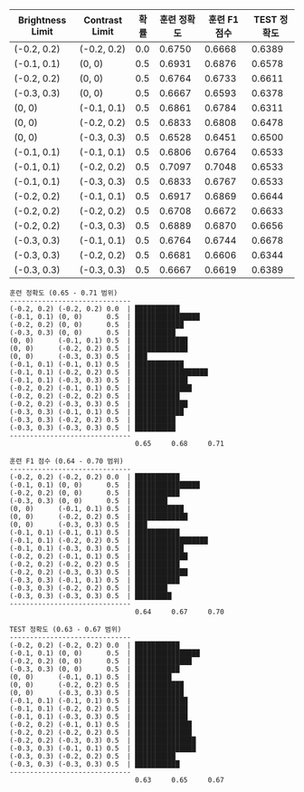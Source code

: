 | Brightness Limit | Contrast Limit | 확률 | 훈련 정확도 | 훈련 F1 점수 | TEST 정확도 |
|------------------|----------------|------|------------|-------------|--------------|
| (-0.2, 0.2) | (-0.2, 0.2) | 0.0 | 0.6750 | 0.6668 | 0.6389 |
| (-0.1, 0.1) | (0, 0) | 0.5 | 0.6931 | 0.6876 | 0.6578 |
| (-0.2, 0.2) | (0, 0) | 0.5 | 0.6764 | 0.6733 | 0.6611 |
| (-0.3, 0.3) | (0, 0) | 0.5 | 0.6667 | 0.6593 | 0.6378 |
| (0, 0) | (-0.1, 0.1) | 0.5 | 0.6861 | 0.6784 | 0.6311 |
| (0, 0) | (-0.2, 0.2) | 0.5 | 0.6833 | 0.6808 | 0.6478 |
| (0, 0) | (-0.3, 0.3) | 0.5 | 0.6528 | 0.6451 | 0.6500 |
| (-0.1, 0.1) | (-0.1, 0.1) | 0.5 | 0.6806 | 0.6764 | 0.6533 |
| (-0.1, 0.1) | (-0.2, 0.2) | 0.5 | 0.7097 | 0.7048 | 0.6533 |
| (-0.1, 0.1) | (-0.3, 0.3) | 0.5 | 0.6833 | 0.6767 | 0.6533 |
| (-0.2, 0.2) | (-0.1, 0.1) | 0.5 | 0.6917 | 0.6869 | 0.6644 |
| (-0.2, 0.2) | (-0.2, 0.2) | 0.5 | 0.6708 | 0.6672 | 0.6633 |
| (-0.2, 0.2) | (-0.3, 0.3) | 0.5 | 0.6889 | 0.6870 | 0.6656 |
| (-0.3, 0.3) | (-0.1, 0.1) | 0.5 | 0.6764 | 0.6744 | 0.6678 |
| (-0.3, 0.3) | (-0.2, 0.2) | 0.5 | 0.6681 | 0.6606 | 0.6344 |
| (-0.3, 0.3) | (-0.3, 0.3) | 0.5 | 0.6667 | 0.6619 | 0.6389 |

```
훈련 정확도 (0.65 - 0.71 범위)
------------------------------
(-0.2, 0.2) (-0.2, 0.2) 0.0  | ███████████
(-0.1, 0.1) (0, 0)      0.5  | ████████████████
(-0.2, 0.2) (0, 0)      0.5  | ████████████
(-0.3, 0.3) (0, 0)      0.5  | ██████████
(0, 0)      (-0.1, 0.1) 0.5  | █████████████
(0, 0)      (-0.2, 0.2) 0.5  | █████████████
(0, 0)      (-0.3, 0.3) 0.5  | ███
(-0.1, 0.1) (-0.1, 0.1) 0.5  | ████████████
(-0.1, 0.1) (-0.2, 0.2) 0.5  | ██████████████████
(-0.1, 0.1) (-0.3, 0.3) 0.5  | █████████████
(-0.2, 0.2) (-0.1, 0.1) 0.5  | ██████████████
(-0.2, 0.2) (-0.2, 0.2) 0.5  | ███████████
(-0.2, 0.2) (-0.3, 0.3) 0.5  | █████████████
(-0.3, 0.3) (-0.1, 0.1) 0.5  | ████████████
(-0.3, 0.3) (-0.2, 0.2) 0.5  | ██████████
(-0.3, 0.3) (-0.3, 0.3) 0.5  | ██████████
------------------------------
                               0.65     0.68     0.71

훈련 F1 점수 (0.64 - 0.70 범위)
------------------------------
(-0.2, 0.2) (-0.2, 0.2) 0.0  | ███████████
(-0.1, 0.1) (0, 0)      0.5  | ████████████████
(-0.2, 0.2) (0, 0)      0.5  | ███████████
(-0.3, 0.3) (0, 0)      0.5  | ████████
(0, 0)      (-0.1, 0.1) 0.5  | ████████████
(0, 0)      (-0.2, 0.2) 0.5  | █████████████
(0, 0)      (-0.3, 0.3) 0.5  | ███
(-0.1, 0.1) (-0.1, 0.1) 0.5  | ███████████
(-0.1, 0.1) (-0.2, 0.2) 0.5  | ██████████████████
(-0.1, 0.1) (-0.3, 0.3) 0.5  | ████████████
(-0.2, 0.2) (-0.1, 0.1) 0.5  | █████████████
(-0.2, 0.2) (-0.2, 0.2) 0.5  | ███████████
(-0.2, 0.2) (-0.3, 0.3) 0.5  | █████████████
(-0.3, 0.3) (-0.1, 0.1) 0.5  | ███████████
(-0.3, 0.3) (-0.2, 0.2) 0.5  | ████████
(-0.3, 0.3) (-0.3, 0.3) 0.5  | █████████
------------------------------
                               0.64     0.67     0.70

TEST 정확도 (0.63 - 0.67 범위)
------------------------------
(-0.2, 0.2) (-0.2, 0.2) 0.0  | ███████████
(-0.1, 0.1) (0, 0)      0.5  | ████████████████
(-0.2, 0.2) (0, 0)      0.5  | ██████████████
(-0.3, 0.3) (0, 0)      0.5  | ███████████
(0, 0)      (-0.1, 0.1) 0.5  | █████████
(0, 0)      (-0.2, 0.2) 0.5  | ████████████
(0, 0)      (-0.3, 0.3) 0.5  | ████████████
(-0.1, 0.1) (-0.1, 0.1) 0.5  | █████████████
(-0.1, 0.1) (-0.2, 0.2) 0.5  | █████████████
(-0.1, 0.1) (-0.3, 0.3) 0.5  | █████████████
(-0.2, 0.2) (-0.1, 0.1) 0.5  | ██████████████
(-0.2, 0.2) (-0.2, 0.2) 0.5  | ██████████████
(-0.2, 0.2) (-0.3, 0.3) 0.5  | ███████████████
(-0.3, 0.3) (-0.1, 0.1) 0.5  | ███████████████
(-0.3, 0.3) (-0.2, 0.2) 0.5  | ██████████
(-0.3, 0.3) (-0.3, 0.3) 0.5  | ███████████
------------------------------
                               0.63     0.65     0.67
```
